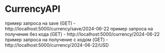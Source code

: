 # CurrencyAPI

пример запроса на save (GET) - http://localhost:5000/currency/save/2024-06-22
пример запроса на получение без кода (GET) - http://localhost:5000/currency/2024-06-22
пример запроса на получение с кодом (GET) - http://localhost:5000/currency/2024-06-22/USD
